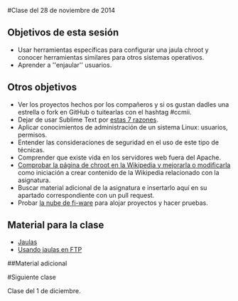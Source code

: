 #Clase del 28 de noviembre de 2014

## Objetivos de esta sesión

* Usar herramientas específicas para configurar una jaula chroot y conocer herramientas similares para otros sistemas operativos.
* Aprender a ''enjaular'' usuarios.

## Otros objetivos

* Ver los proyectos hechos por los compañeros y si os gustan dadles una estrella o fork en GitHub o tuitearlas con el hashtag #ccmii.
* Dejar de usar Sublime Text por [estas 7 razones](https://medium.com/@jjmerelo/7-reasons-or-another-number-ill-find-along-the-way-you-should-never-ever-use-sublime-text-to-54616989be54).
* Aplicar conocimientos de administración de un sistema Linux: usuarios, permisos.
* Entender las consideraciones de seguridad en el uso de este tipo de técnicas.
* Comprender que existe vida en los servidores web fuera del Apache.
* [Comprobar la página de chroot en la Wikipedia y mejorarla o modificarla](https://es.wikipedia.org/wiki/Chroot) como iniciación a crear contenido de la Wikipedia relacionado con la asignatura.
* Buscar material adicional de la asignatura e insertarlo aquí en su apartado correspondiente con un pull request.
* Probar [la nube de fi-ware](https://cloud.lab.fi-ware.org/) para alojar proyectos y hacer pruebas. 

## Material para la clase

* [Jaulas](http://jj.github.io/CC/documentos/temas/Tecnicas_de_virtualizacion#creando-el-contenido-de-nuevas-mquinas-y-metindolos-en-jaulas)
* [Usando jaulas en FTP](http://www.juansa.es/index.php?contenido_servicio_tabla=post_detail&contenido_id_post=53)

##Material adicional


#Siguiente clase

Clase del 1 de diciembre.
